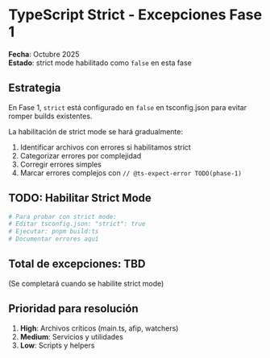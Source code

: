 # TypeScript Strict - Excepciones Fase 1

**Fecha**: Octubre 2025  
**Estado**: strict mode habilitado como `false` en esta fase

## Estrategia

En Fase 1, `strict` está configurado en `false` en tsconfig.json para evitar romper builds existentes.

La habilitación de strict mode se hará gradualmente:
1. Identificar archivos con errores si habilitamos strict
2. Categorizar errores por complejidad
3. Corregir errores simples
4. Marcar errores complejos con `// @ts-expect-error TODO(phase-1)`

## TODO: Habilitar Strict Mode

```bash
# Para probar con strict mode:
# Editar tsconfig.json: "strict": true
# Ejecutar: pnpm build:ts
# Documentar errores aquí
```

## Total de excepciones: TBD

(Se completará cuando se habilite strict mode)

## Prioridad para resolución

1. **High**: Archivos críticos (main.ts, afip, watchers)
2. **Medium**: Servicios y utilidades
3. **Low**: Scripts y helpers

